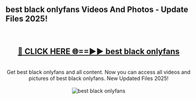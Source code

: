 <h2>best black onlyfans Videos And Photos - Update Files 2025!</h2>
<br>
<div align="center">
<h2><a href="https://linkcuts.com/hfmhzwbr" rel="nofollow">🔴 CLICK HERE 🌐==►► best black onlyfans</a></h2>
<br>
Get best black onlyfans and all content. Now you can access all videos and pictures of best black onlyfans. New Updated Files 2025!
<br>
<br>
<a href="https://linkcuts.com/hfmhzwbr" rel="nofollow" data-target="animated-image.originalLink"><img src="https://i.ibb.co.com/WyWwxjT/player-gif2.gif" alt="best black onlyfans" style="max-width: 100%; display: inline-block;" data-target="animated-image.originalImage"></a>
</div>
<br>